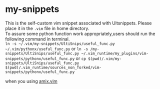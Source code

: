 # my-snippets
This is the self-custom vim snippet associated with Ultsnippets. Please place it in the `.vim` file in home directory. <br>
To assure some python function work appropriately,users should run the following command in terminal.<br>
`ln -s ~/.vim/my-snippets/UltiSnips/useful_func.py ~/.vim/pythonx/useful_func.py`
or
`ln -s /my-snippets/UltiSnips/useful_func.py ~/.vim_runtime/my_plugins/vim-snippets/pythonx/useful_func.py`
or
`cp $(pwd)/.vim/my-snippets/UltiSnips/useful_func.py $(pwd)/.vim_runtime/sources_non_forked/vim-snippets/pythonx/useful_func.py`

 when you using [amix.vim](https://github.com/amix/vimrc)
